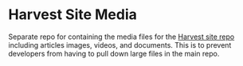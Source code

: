 # Harvest Site Media

Separate repo for containing the media files for the [Harvest site repo](https://github.com/cbmi/harvest-site/) including articles images, videos, and documents. This is to prevent developers from having to pull down large files in the main repo.
